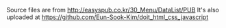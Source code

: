 Source files are from http://easyspub.co.kr/30_Menu/DataList/PUB 
It's also uploaded at https://github.com/Eun-Sook-Kim/doit_html_css_javascript 